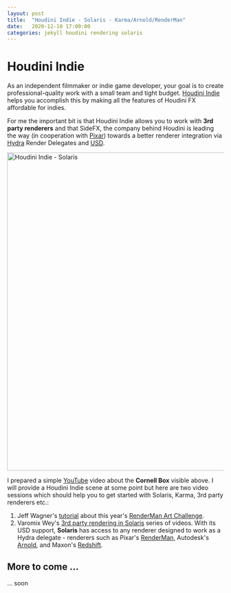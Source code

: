 ```yaml
---
layout: post
title:  "Houdini Indie - Solaris - Karma/Arnold/RenderMan"
date:   2020-12-10 17:00:00
categories: jekyll houdini rendering solaris
---
```


# Houdini Indie

As an independent filmmaker or indie game developer, your goal is to
create professional-quality work with a small team and tight
budget. [Houdini Indie][indie] helps you accomplish this by making all the
features of Houdini FX affordable for indies.

For me the important bit is that Houdini Indie allows you to work with
**3rd party renderers** and that SideFX, the company behind Houdini is
leading the way (in cooperation with [Pixar][pixar]) towards a better
renderer integration via [Hydra][hydra] Render Delegates and
[USD][usd].

<img src="/assets/cornell_box_houdini.png" alt="Houdini Indie -
Solaris" width="740" class="img-thumbnail"/>

I prepared a simple [YouTube][youtube] video about the **Cornell Box**
visible above. I will provide a Houdini Indie scene at some point but
here are two video sessions which should help you to get started with
Solaris, Karma, 3rd party renderers etc.:

1. Jeff Wagner's [tutorial][shipshape] about this year's [RenderMan Art
   Challenge][art-challenge].
2. Varomix Wey's [3rd party rendering in Solaris][3rd-party] series of
   videos. With its USD support, **Solaris** has access to any
   renderer designed to work as a Hydra delegate - renderers such as
   Pixar's [RenderMan][prman], Autodesk's [Arnold][arnold], and
   Maxon's [Redshift][redshift].

## More to come ...

... soon

[indie]:         https://www.sidefx.com/products/houdini/houdini-indie
[usd]:           https://graphics.pixar.com/usd/docs/index.html
[pixar]:         https://www.pixar.com
[hydra]:         https://graphics.pixar.com/usd/docs/USD-Glossary.html#USDGlossary-Hydra
[youtube]:       https://youtu.be/sKX5qU1APyk
[shipshape]:     https://www.sidefx.com/tutorials/renderman-shipshape-art-challenge-in-solaris
[art-challenge]: https://renderman.pixar.com/news/renderman-shipshape-art-challenge
[3rd-party]:     https://www.sidefx.com/tutorials/3rd-party-rendering-in-solaris
[prman]:         https://rmanwiki.pixar.com
[arnold]:        https://www.arnoldrenderer.com
[redshift]:      https://www.redshift3d.com/
